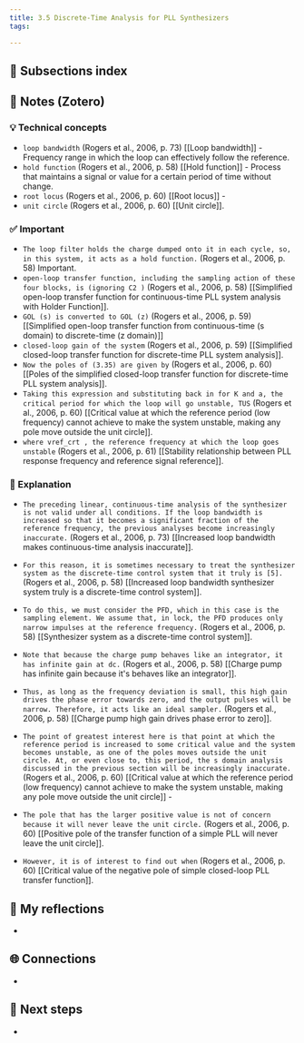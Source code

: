 ```yaml
---
title: 3.5 Discrete-Time Analysis for PLL Synthesizers
tags:

---
```


## 📄 Subsections index


## 🔗 Notes (Zotero)
### 💡 Technical concepts
- `loop bandwidth` (Rogers et al., 2006, p. 73)
	[[Loop bandwidth]] - Frequency range in which the loop can effectively follow the reference.
- `hold function` (Rogers et al., 2006, p. 58)
	[[Hold function]] - Process that maintains a signal or value for a certain period of time without change.
- `root locus` (Rogers et al., 2006, p. 60)
	[[Root locus]] -
- `unit circle` (Rogers et al., 2006, p. 60)
	[[Unit circle]].

### ✅️ Important
- `The loop filter holds the charge dumped onto it in each cycle, so, in this system, it acts as a hold function.` (Rogers et al., 2006, p. 58) Important.
- `open-loop transfer function, including the sampling action of these four blocks, is (ignoring C2 )` (Rogers et al., 2006, p. 58)
	[[Simplified open-loop transfer function for continuous-time PLL system analysis with Holder Function]].
- `GOL (s) is converted to GOL (z)` (Rogers et al., 2006, p. 59)
	[[Simplified open-loop transfer function from continuous-time (s domain) to discrete-time (z domain)]]
- `closed-loop gain of the system` (Rogers et al., 2006, p. 59)
	[[Simplified closed-loop transfer function for discrete-time PLL system analysis]].
- `Now the poles of (3.35) are given by` (Rogers et al., 2006, p. 60)
	[[Poles of the simplified closed-loop transfer function for discrete-time PLL system analysis]].
- `Taking this expression and substituting back in for K and a, the critical period for which the loop will go unstable, TUS` (Rogers et al., 2006, p. 60)
	[[Critical value at which the reference period (low frequency) cannot achieve to make the system unstable, making any pole move outside the unit circle]].
- `where vref_crt , the reference frequency at which the loop goes unstable` (Rogers et al., 2006, p. 61)
	[[Stability relationship between PLL response frequency and reference signal reference]].

### ️🔶 Explanation
- `The preceding linear, continuous-time analysis of the synthesizer is not valid under all conditions. If the loop bandwidth is increased so that it becomes a significant fraction of the reference frequency, the previous analyses become increasingly inaccurate.` (Rogers et al., 2006, p. 73)
	[[Increased loop bandwidth makes continuous-time analysis inaccurate]].

- `For this reason, it is sometimes necessary to treat the synthesizer system as the discrete-time control system that it truly is [5].` (Rogers et al., 2006, p. 58)
	[[Increased loop bandwidth synthesizer system truly is a discrete-time control system]].
- `To do this, we must consider the PFD, which in this case is the sampling element. We assume that, in lock, the PFD produces only narrow impulses at the reference frequency.` (Rogers et al., 2006, p. 58)
	[[Synthesizer system as a discrete-time control system]].
- `Note that because the charge pump behaves like an integrator, it has infinite gain at dc.` (Rogers et al., 2006, p. 58)
	[[Charge pump has infinite gain because it's behaves like an integrator]].

- `Thus, as long as the frequency deviation is small, this high gain drives the phase error towards zero, and the output pulses will be narrow. Therefore, it acts like an ideal sampler.` (Rogers et al., 2006, p. 58)
	[[Charge pump high gain drives phase error to zero]].

- `The point of greatest interest here is that point at which the reference period is increased to some critical value and the system becomes unstable, as one of the poles moves outside the unit circle. At, or even close to, this period, the s domain analysis discussed in the previous section will be increasingly inaccurate.` (Rogers et al., 2006, p. 60)
	[[Critical value at which the reference period (low frequency) cannot achieve to make the system unstable, making any pole move outside the unit circle]] -
- `The pole that has the larger positive value is not of concern because it will never leave the unit circle.` (Rogers et al., 2006, p. 60)
	[[Positive pole of the transfer function of a simple PLL will never leave the unit circle]].
- `However, it is of interest to find out when` (Rogers et al., 2006, p. 60)
	[[Critical value of the negative pole of simple closed-loop PLL transfer function]].

## 📝 My reflections
- 

## 🌐 Connections
- 

## 🧭 Next steps
- 

 